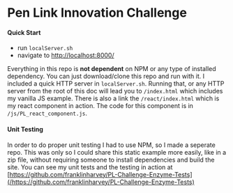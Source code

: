 # Pen Link Innovation Challenge

#### Quick Start
* run `localServer.sh`
* navigate to [http://localhost:8000/](http://localhost:8000/)

Everything in this repo is **not dependent** on NPM or any type of installed dependency. You can just download/clone this repo and run with it. I included a quick HTTP server in `localServer.sh`. Running that, or any HTTP server from the root of this doc will lead you to `/index.html` which includes my vanilla JS example. There is also a link the `/react/index.html` which is my react component in action. The code for this component is in `/js/PL_react_component.js`. 

#### Unit Testing
In order to do proper unit testing I had to use NPM, so I made a seperate repo. This was only so I could share this static example more easily, like in a zip file, without requiring someone to install dependencies and build the site. You can see my unit tests and the testing in action at [https://github.com/franklinharvey/PL-Challenge-Enzyme-Tests](/https://github.com/franklinharvey/PL-Challenge-Enzyme-Tests)
